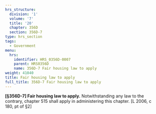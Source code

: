```yaml
---
hrs_structure:
  division: '1'
  volume: '7'
  title: '20'
  chapter: 356D
  section: 356D-7
type: hrs_section
tags:
  - Government
menu:
  hrs:
    identifier: HRS_0356D-0007
    parent: HRS0356D
    name: 356D-7 Fair housing law to apply
weight: 41040
title: Fair housing law to apply
full_title: 356D-7 Fair housing law to apply
---
```

**[§356D-7] Fair housing law to apply.** Notwithstanding any law to the contrary, chapter 515 shall apply in administering this chapter. [L 2006, c 180, pt of §2]